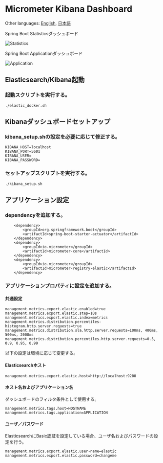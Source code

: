 # Micrometer Kibana Dashboard

Other languages: [English](README.md), [日本語](README.ja.md)

Spring Boot Statisticsダッシュボード

![Statistics](https://github.com/acroquest/micrometer-kibana-dashboard/blob/media/SpringBootStatistics.gif)

Spring Boot Applicationダッシュボード

![Application](https://github.com/acroquest/micrometer-kibana-dashboard/blob/media/SpringBootApplication.gif)

## Elasticsearch/Kibana起動

### 起動スクリプトを実行する。
```
./elastic_docker.sh
```

## Kibanaダッシュボードセットアップ

### kibana_setup.shの設定を必要に応じて修正する。
```
KIBANA_HOST=localhost
KIBANA_PORT=5601
KIBANA_USER=
KIBANA_PASSWORD=
```

### セットアップスクリプトを実行する。
```
./kibana_setup.sh
```

## アプリケーション設定

### dependencyを追加する。
```
    <dependency>
        <groupId>org.springframework.boot</groupId>
        <artifactId>spring-boot-starter-actuator</artifactId>
    </dependency>
    <dependency>
        <groupId>io.micrometer</groupId>
        <artifactId>micrometer-core</artifactId>
    </dependency>
    <dependency>
        <groupId>io.micrometer</groupId>
        <artifactId>micrometer-registry-elastic</artifactId>
    </dependency>
```

### アプリケーションプロパティに設定を追加する。

#### 共通設定
```
management.metrics.export.elastic.enabled=true
management.metrics.export.elastic.step=10s
management.metrics.export.elastic.index=metrics
management.metrics.distribution.percentiles-histogram.http.server.requests=true
management.metrics.distribution.sla.http.server.requests=100ms, 400ms, 500ms, 2000ms
management.metrics.distribution.percentiles.http.server.requests=0.5, 0.9, 0.95, 0.99
```
以下の設定は環境に応じて変更する。

#### Elasticsearchホスト
```
management.metrics.export.elastic.host=http://localhost:9200
```

#### ホスト名およびアプリケーション名
ダッシュボードのフィルタ条件として使用する。
```
management.metrics.tags.host=HOSTNAME
management.metrics.tags.application=APPLICATION
```

#### ユーザ／パスワード
ElasticsearchにBasic認証を設定している場合、ユーザ名およびパスワードの設定を行う。
```
management.metrics.export.elastic.user-name=elastic
management.metrics.export.elastic.password=changeme
```
